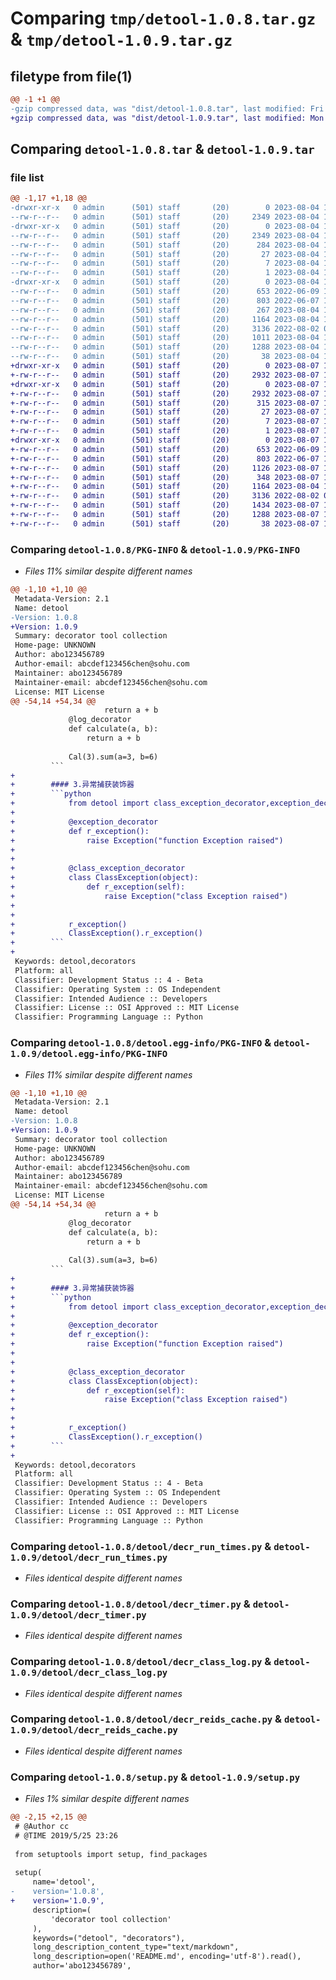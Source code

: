 # Comparing `tmp/detool-1.0.8.tar.gz` & `tmp/detool-1.0.9.tar.gz`

## filetype from file(1)

```diff
@@ -1 +1 @@
-gzip compressed data, was "dist/detool-1.0.8.tar", last modified: Fri Aug  4 17:07:33 2023, max compression
+gzip compressed data, was "dist/detool-1.0.9.tar", last modified: Mon Aug  7 14:07:04 2023, max compression
```

## Comparing `detool-1.0.8.tar` & `detool-1.0.9.tar`

### file list

```diff
@@ -1,17 +1,18 @@
-drwxr-xr-x   0 admin      (501) staff       (20)        0 2023-08-04 17:07:33.000000 detool-1.0.8/
--rw-r--r--   0 admin      (501) staff       (20)     2349 2023-08-04 17:07:33.000000 detool-1.0.8/PKG-INFO
-drwxr-xr-x   0 admin      (501) staff       (20)        0 2023-08-04 17:07:33.000000 detool-1.0.8/detool.egg-info/
--rw-r--r--   0 admin      (501) staff       (20)     2349 2023-08-04 17:07:32.000000 detool-1.0.8/detool.egg-info/PKG-INFO
--rw-r--r--   0 admin      (501) staff       (20)      284 2023-08-04 17:07:33.000000 detool-1.0.8/detool.egg-info/SOURCES.txt
--rw-r--r--   0 admin      (501) staff       (20)       27 2023-08-04 17:07:32.000000 detool-1.0.8/detool.egg-info/requires.txt
--rw-r--r--   0 admin      (501) staff       (20)        7 2023-08-04 17:07:32.000000 detool-1.0.8/detool.egg-info/top_level.txt
--rw-r--r--   0 admin      (501) staff       (20)        1 2023-08-04 17:07:32.000000 detool-1.0.8/detool.egg-info/dependency_links.txt
-drwxr-xr-x   0 admin      (501) staff       (20)        0 2023-08-04 17:07:33.000000 detool-1.0.8/detool/
--rw-r--r--   0 admin      (501) staff       (20)      653 2022-06-09 14:51:49.000000 detool-1.0.8/detool/decr_run_times.py
--rw-r--r--   0 admin      (501) staff       (20)      803 2022-06-07 15:08:29.000000 detool-1.0.8/detool/decr_timer.py
--rw-r--r--   0 admin      (501) staff       (20)      267 2023-08-04 17:06:57.000000 detool-1.0.8/detool/__init__.py
--rw-r--r--   0 admin      (501) staff       (20)     1164 2023-08-04 17:06:57.000000 detool-1.0.8/detool/decr_class_log.py
--rw-r--r--   0 admin      (501) staff       (20)     3136 2022-08-02 09:56:30.000000 detool-1.0.8/detool/decr_reids_cache.py
--rw-r--r--   0 admin      (501) staff       (20)     1011 2023-08-04 17:06:57.000000 detool-1.0.8/README.md
--rw-r--r--   0 admin      (501) staff       (20)     1288 2023-08-04 17:06:57.000000 detool-1.0.8/setup.py
--rw-r--r--   0 admin      (501) staff       (20)       38 2023-08-04 17:07:33.000000 detool-1.0.8/setup.cfg
+drwxr-xr-x   0 admin      (501) staff       (20)        0 2023-08-07 14:07:04.000000 detool-1.0.9/
+-rw-r--r--   0 admin      (501) staff       (20)     2932 2023-08-07 14:07:04.000000 detool-1.0.9/PKG-INFO
+drwxr-xr-x   0 admin      (501) staff       (20)        0 2023-08-07 14:07:04.000000 detool-1.0.9/detool.egg-info/
+-rw-r--r--   0 admin      (501) staff       (20)     2932 2023-08-07 14:07:04.000000 detool-1.0.9/detool.egg-info/PKG-INFO
+-rw-r--r--   0 admin      (501) staff       (20)      315 2023-08-07 14:07:04.000000 detool-1.0.9/detool.egg-info/SOURCES.txt
+-rw-r--r--   0 admin      (501) staff       (20)       27 2023-08-07 14:07:04.000000 detool-1.0.9/detool.egg-info/requires.txt
+-rw-r--r--   0 admin      (501) staff       (20)        7 2023-08-07 14:07:04.000000 detool-1.0.9/detool.egg-info/top_level.txt
+-rw-r--r--   0 admin      (501) staff       (20)        1 2023-08-07 14:07:04.000000 detool-1.0.9/detool.egg-info/dependency_links.txt
+drwxr-xr-x   0 admin      (501) staff       (20)        0 2023-08-07 14:07:04.000000 detool-1.0.9/detool/
+-rw-r--r--   0 admin      (501) staff       (20)      653 2022-06-09 14:51:49.000000 detool-1.0.9/detool/decr_run_times.py
+-rw-r--r--   0 admin      (501) staff       (20)      803 2022-06-07 15:08:29.000000 detool-1.0.9/detool/decr_timer.py
+-rw-r--r--   0 admin      (501) staff       (20)     1126 2023-08-07 14:01:03.000000 detool-1.0.9/detool/decr_class_exception.py
+-rw-r--r--   0 admin      (501) staff       (20)      348 2023-08-07 14:06:24.000000 detool-1.0.9/detool/__init__.py
+-rw-r--r--   0 admin      (501) staff       (20)     1164 2023-08-04 17:06:57.000000 detool-1.0.9/detool/decr_class_log.py
+-rw-r--r--   0 admin      (501) staff       (20)     3136 2022-08-02 09:56:30.000000 detool-1.0.9/detool/decr_reids_cache.py
+-rw-r--r--   0 admin      (501) staff       (20)     1434 2023-08-07 14:06:24.000000 detool-1.0.9/README.md
+-rw-r--r--   0 admin      (501) staff       (20)     1288 2023-08-07 14:07:00.000000 detool-1.0.9/setup.py
+-rw-r--r--   0 admin      (501) staff       (20)       38 2023-08-07 14:07:04.000000 detool-1.0.9/setup.cfg
```

### Comparing `detool-1.0.8/PKG-INFO` & `detool-1.0.9/PKG-INFO`

 * *Files 11% similar despite different names*

```diff
@@ -1,10 +1,10 @@
 Metadata-Version: 2.1
 Name: detool
-Version: 1.0.8
+Version: 1.0.9
 Summary: decorator tool collection
 Home-page: UNKNOWN
 Author: abo123456789
 Author-email: abcdef123456chen@sohu.com
 Maintainer: abo123456789
 Maintainer-email: abcdef123456chen@sohu.com
 License: MIT License
@@ -54,14 +54,34 @@
                     return a + b
             @log_decorator
             def calculate(a, b):
                 return a + b
         
             Cal(3).sum(a=3, b=6)
         ```
+        
+        #### 3.异常捕获装饰器
+        ```python
+            from detool import class_exception_decorator,exception_decorator
+        
+            @exception_decorator
+            def r_exception():
+                raise Exception("function Exception raised")
+        
+        
+            @class_exception_decorator
+            class ClassException(object):
+                def r_exception(self):
+                    raise Exception("class Exception raised")
+        
+        
+            r_exception()
+            ClassException().r_exception()
+        ```
+        
 Keywords: detool,decorators
 Platform: all
 Classifier: Development Status :: 4 - Beta
 Classifier: Operating System :: OS Independent
 Classifier: Intended Audience :: Developers
 Classifier: License :: OSI Approved :: MIT License
 Classifier: Programming Language :: Python
```

### Comparing `detool-1.0.8/detool.egg-info/PKG-INFO` & `detool-1.0.9/detool.egg-info/PKG-INFO`

 * *Files 11% similar despite different names*

```diff
@@ -1,10 +1,10 @@
 Metadata-Version: 2.1
 Name: detool
-Version: 1.0.8
+Version: 1.0.9
 Summary: decorator tool collection
 Home-page: UNKNOWN
 Author: abo123456789
 Author-email: abcdef123456chen@sohu.com
 Maintainer: abo123456789
 Maintainer-email: abcdef123456chen@sohu.com
 License: MIT License
@@ -54,14 +54,34 @@
                     return a + b
             @log_decorator
             def calculate(a, b):
                 return a + b
         
             Cal(3).sum(a=3, b=6)
         ```
+        
+        #### 3.异常捕获装饰器
+        ```python
+            from detool import class_exception_decorator,exception_decorator
+        
+            @exception_decorator
+            def r_exception():
+                raise Exception("function Exception raised")
+        
+        
+            @class_exception_decorator
+            class ClassException(object):
+                def r_exception(self):
+                    raise Exception("class Exception raised")
+        
+        
+            r_exception()
+            ClassException().r_exception()
+        ```
+        
 Keywords: detool,decorators
 Platform: all
 Classifier: Development Status :: 4 - Beta
 Classifier: Operating System :: OS Independent
 Classifier: Intended Audience :: Developers
 Classifier: License :: OSI Approved :: MIT License
 Classifier: Programming Language :: Python
```

### Comparing `detool-1.0.8/detool/decr_run_times.py` & `detool-1.0.9/detool/decr_run_times.py`

 * *Files identical despite different names*

### Comparing `detool-1.0.8/detool/decr_timer.py` & `detool-1.0.9/detool/decr_timer.py`

 * *Files identical despite different names*

### Comparing `detool-1.0.8/detool/decr_class_log.py` & `detool-1.0.9/detool/decr_class_log.py`

 * *Files identical despite different names*

### Comparing `detool-1.0.8/detool/decr_reids_cache.py` & `detool-1.0.9/detool/decr_reids_cache.py`

 * *Files identical despite different names*

### Comparing `detool-1.0.8/setup.py` & `detool-1.0.9/setup.py`

 * *Files 1% similar despite different names*

```diff
@@ -2,15 +2,15 @@
 # @Author cc
 # @TIME 2019/5/25 23:26
 
 from setuptools import setup, find_packages
 
 setup(
     name='detool',
-    version='1.0.8',
+    version='1.0.9',
     description=(
         'decorator tool collection'
     ),
     keywords=("detool", "decorators"),
     long_description_content_type="text/markdown",
     long_description=open('README.md', encoding='utf-8').read(),
     author='abo123456789',
```

